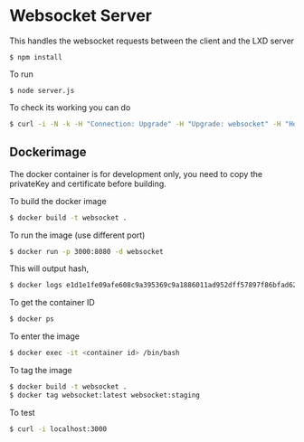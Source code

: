 # Websocket Server

This handles the websocket requests between the client and the LXD server


```linux
$ npm install
```

To run 
```linux
$ node server.js
```

To check its working you can do 

```bash
$ curl -i -N -k -H "Connection: Upgrade" -H "Upgrade: websocket" -H "Host: localhost" -H "Origin: http://127.0.0.1:9090" http://127.0.0.1:9090
```

## Dockerimage

The docker container is for development only, you need to copy the privateKey and certificate before building.

To build the docker image

```bash
$ docker build -t websocket .
```

To run the image (use different port)

```bash
$ docker run -p 3000:8080 -d websocket
```

This will output hash,
```bash
$ docker logs e1d1e1fe09afe608c9a395369c9a1886011ad952dff57897f86bfad62fcdade4
```

To get the container ID
```bash
$ docker ps
```

To enter the image

```bash
$ docker exec -it <container id> /bin/bash
```

To tag the image

```bash
$ docker build -t websocket .
$ docker tag websocket:latest websocket:staging
```

To test

```bash
$ curl -i localhost:3000
```